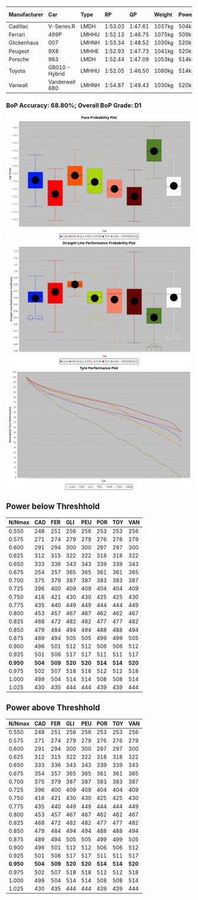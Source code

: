 |Manufacturer|Car|Type|RP|QP|Weight|Power¹|Threshhold|PINC|Power²|E/Stint|AVG Vmax|FDS|RDLC|L/Stint|BOP-Grade|ModelAccuracy|ModelPoints|Match%|
|:-|:-|:-|:-|:-|:-|:-|:-|:-|:-|:-|:-|:-|:-|:-|:-|:-|:-|:-|
|Cadillac|V-Series.R|LMDH|1:53.03|1:47.61|1037kg|504kw|0.0kph|0%|504kw|878MJ|279.94kph|-|1.03|35|+A2|98.38%|1765|90.89%|
|Ferrari|499P|LMHHU|1:52.13|1:46.75|1075kg|509kw|0.0kph|0%|509kw|892MJ|281.12kph|190kph|1.01|35|-D2|92.24%|2247|63.00%|
|Glickenhaus|007|LMHNH|1:53.34|1:48.52|1030kg|520kw|0.0kph|0%|520kw|913MJ|284.99kph|-|0.95|34|+D1|96.18%|554|69.41%|
|Peugeot|9X8|LMHHE|1:52.93|1:47.73|1041kg|520kw|0.0kph|0%|520kw|911MJ|281.12kph|135kph|1.02|34|~A1|87.65%|1795|100.00%|
|Porsche|963|LMDH|1:52.44|1:47.09|1053kg|514kw|0.0kph|0%|514kw|898MJ|280.51kph|-|1.01|34|-C1|96.81%|5438|76.29%|
|Toyota|GR010 - Hybrid|LMHHU|1:52.05|1:46.50|1080kg|514kw|0.0kph|0%|514kw|907MJ|279.32kph|190kph|1.01|35|-D2|86.04%|1751|61.62%|
|Vanwall|Vanderwell 680|LMHNH|1:54.87|1:49.43|1030kg|520kw|0.0kph|0%|520kw|908MJ|276.90kph|-|1.01|34|+Ω1|91.42%|501|20.40%|

### BoP Accuracy: 68.80%; Overall BoP Grade: D1
![PACECHART](./IMG/OFFICIAL.png)
![STRAIGHTLINEPERFORMANCECHART](./IMG/OFFICIAL_sp.png)
![TYREPERFORMANCECHART](./IMG/OFFICIAL_tw.png)

## Power below Threshhold
|N/Nmax|CAD|FER|GLI|PEU|POR|TOY|VAN|
|:-|:-|:-|:-|:-|:-|:-|:-|
|0.550|248|251|256|256|253|253|256|
|0.575|271|274|279|279|276|276|279|
|0.600|291|294|300|300|297|297|300|
|0.625|312|315|322|322|318|318|322|
|0.650|333|336|343|343|339|339|343|
|0.675|354|357|365|365|361|361|365|
|0.700|375|379|387|387|383|383|387|
|0.725|396|400|409|409|404|404|409|
|0.750|416|421|430|430|425|425|430|
|0.775|435|440|449|449|444|444|449|
|0.800|453|457|467|467|462|462|467|
|0.825|468|472|482|482|477|477|482|
|0.850|479|484|494|494|488|488|494|
|0.875|489|494|505|505|499|499|505|
|0.900|496|501|512|512|506|506|512|
|0.925|501|506|517|517|511|511|517|
|**0.950**|**504**|**509**|**520**|**520**|**514**|**514**|**520**|
|0.975|502|507|518|518|512|512|518|
|1.000|499|504|514|514|508|508|514|
|1.025|430|435|444|444|439|439|444|

## Power above Threshhold
|N/Nmax|CAD|FER|GLI|PEU|POR|TOY|VAN|
|:-|:-|:-|:-|:-|:-|:-|:-|
|0.550|248|251|256|256|253|253|256|
|0.575|271|274|279|279|276|276|279|
|0.600|291|294|300|300|297|297|300|
|0.625|312|315|322|322|318|318|322|
|0.650|333|336|343|343|339|339|343|
|0.675|354|357|365|365|361|361|365|
|0.700|375|379|387|387|383|383|387|
|0.725|396|400|409|409|404|404|409|
|0.750|416|421|430|430|425|425|430|
|0.775|435|440|449|449|444|444|449|
|0.800|453|457|467|467|462|462|467|
|0.825|468|472|482|482|477|477|482|
|0.850|479|484|494|494|488|488|494|
|0.875|489|494|505|505|499|499|505|
|0.900|496|501|512|512|506|506|512|
|0.925|501|506|517|517|511|511|517|
|**0.950**|**504**|**509**|**520**|**520**|**514**|**514**|**520**|
|0.975|502|507|518|518|512|512|518|
|1.000|499|504|514|514|508|508|514|
|1.025|430|435|444|444|439|439|444|
